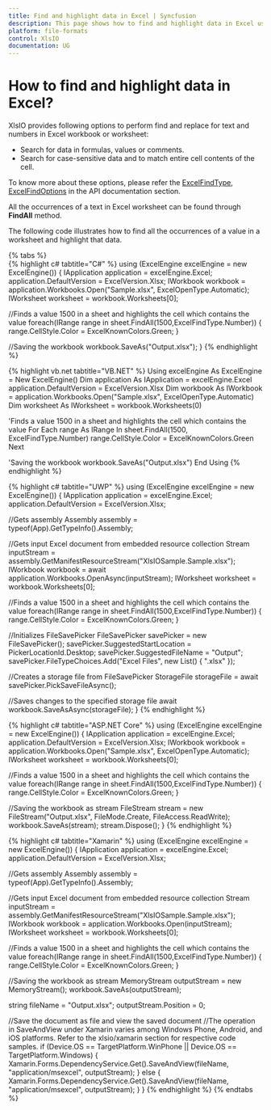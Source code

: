 ```yaml
---
title: Find and highlight data in Excel | Syncfusion
description: This page shows how to find and highlight data in Excel using the Syncfusion .NET Excel library (XlsIO).
platform: file-formats
control: XlsIO
documentation: UG
---
```


# How to find and highlight data in Excel?

XlsIO provides following options to perform find and replace for text and numbers in Excel workbook or worksheet:

* Search for data in formulas, values or comments.
* Search for case-sensitive data and to match entire cell contents of the cell.

To know more about these options, please refer the [ExcelFindType](https://help.syncfusion.com/cr/file-formats/Syncfusion.XlsIO.ExcelFindType.html), [ExcelFindOptions](https://help.syncfusion.com/cr/file-formats/Syncfusion.XlsIO.ExcelFindOptions.html) in the API documentation section.

All the occurrences of a text in Excel worksheet can be found through **FindAll** method.

The following code illustrates how to find all the occurrences of a value in a worksheet and highlight that data.

{% tabs %}  
{% highlight c# tabtitle="C#" %}
using (ExcelEngine excelEngine = new ExcelEngine())
{
  IApplication application = excelEngine.Excel;
  application.DefaultVersion = ExcelVersion.Xlsx;
  IWorkbook workbook = application.Workbooks.Open("Sample.xlsx", ExcelOpenType.Automatic);
  IWorksheet worksheet = workbook.Worksheets[0];

  //Finds a value 1500 in a sheet and highlights the cell which contains the value
  foreach(IRange range in sheet.FindAll(1500,ExcelFindType.Number))
  {
    range.CellStyle.Color = ExcelKnownColors.Green;
  }

  //Saving the workbook
  workbook.SaveAs("Output.xlsx");
}
{% endhighlight %}

{% highlight vb.net tabtitle="VB.NET" %}
Using excelEngine As ExcelEngine = New ExcelEngine()
  Dim application As IApplication = excelEngine.Excel
  application.DefaultVersion = ExcelVersion.Xlsx
  Dim workbook As IWorkbook = application.Workbooks.Open("Sample.xlsx", ExcelOpenType.Automatic)
  Dim worksheet As IWorksheet = workbook.Worksheets(0)

  'Finds a value 1500 in a sheet and highlights the cell which contains the value
  For Each range As IRange In sheet.FindAll(1500, ExcelFindType.Number)
    range.CellStyle.Color = ExcelKnownColors.Green
  Next

  'Saving the workbook
  workbook.SaveAs("Output.xlsx")
End Using
{% endhighlight %}

{% highlight c# tabtitle="UWP" %}
using (ExcelEngine excelEngine = new ExcelEngine())
{
  IApplication application = excelEngine.Excel;
  application.DefaultVersion = ExcelVersion.Xlsx;

  //Gets assembly
  Assembly assembly = typeof(App).GetTypeInfo().Assembly;

  //Gets input Excel document from embedded resource collection
  Stream inputStream = assembly.GetManifestResourceStream("XlsIOSample.Sample.xlsx");
  IWorkbook workbook = await application.Workbooks.OpenAsync(inputStream);
  IWorksheet worksheet = workbook.Worksheets[0];

  //Finds a value 1500 in a sheet and highlights the cell which contains the value
  foreach(IRange range in sheet.FindAll(1500,ExcelFindType.Number))
  {
    range.CellStyle.Color = ExcelKnownColors.Green;
  }

  //Initializes FileSavePicker
  FileSavePicker savePicker = new FileSavePicker();
  savePicker.SuggestedStartLocation = PickerLocationId.Desktop;
  savePicker.SuggestedFileName = "Output";
  savePicker.FileTypeChoices.Add("Excel Files", new List<string>() { ".xlsx" });

  //Creates a storage file from FileSavePicker
  StorageFile storageFile = await savePicker.PickSaveFileAsync();

  //Saves changes to the specified storage file
  await workbook.SaveAsAsync(storageFile);
}
{% endhighlight %}

{% highlight c# tabtitle="ASP.NET Core" %}
using (ExcelEngine excelEngine = new ExcelEngine())
{
  IApplication application = excelEngine.Excel;
  application.DefaultVersion = ExcelVersion.Xlsx;
  IWorkbook workbook = application.Workbooks.Open("Sample.xlsx", ExcelOpenType.Automatic);
  IWorksheet worksheet = workbook.Worksheets[0];

  //Finds a value 1500 in a sheet and highlights the cell which contains the value
  foreach(IRange range in sheet.FindAll(1500,ExcelFindType.Number))
  {
    range.CellStyle.Color = ExcelKnownColors.Green;
  }

  //Saving the workbook as stream
  FileStream stream = new FileStream("Output.xlsx", FileMode.Create, FileAccess.ReadWrite);
  workbook.SaveAs(stream);
  stream.Dispose();
}
{% endhighlight %}

{% highlight c# tabtitle="Xamarin" %}
using (ExcelEngine excelEngine = new ExcelEngine())
{
  IApplication application = excelEngine.Excel;
  application.DefaultVersion = ExcelVersion.Xlsx;

  //Gets assembly
  Assembly assembly = typeof(App).GetTypeInfo().Assembly;

  //Gets input Excel document from embedded resource collection
  Stream inputStream = assembly.GetManifestResourceStream("XlsIOSample.Sample.xlsx");
  IWorkbook workbook = application.Workbooks.Open(inputStream);
  IWorksheet worksheet = workbook.Worksheets[0];

  //Finds a value 1500 in a sheet and highlights the cell which contains the value
  foreach(IRange range in sheet.FindAll(1500,ExcelFindType.Number))
  {
    range.CellStyle.Color = ExcelKnownColors.Green;
  }

  //Saving the workbook as stream
  MemoryStream outputStream = new MemoryStream();
  workbook.SaveAs(outputStream);

  string fileName = "Output.xlsx";
  outputStream.Position = 0;

  //Save the document as file and view the saved document
  //The operation in SaveAndView under Xamarin varies among Windows Phone, Android, and iOS platforms. Refer to the xlsio/xamarin section for respective code samples.
  if (Device.OS == TargetPlatform.WinPhone || Device.OS == TargetPlatform.Windows)
  {
	Xamarin.Forms.DependencyService.Get<ISaveWindowsPhone>().SaveAndView(fileName, "application/msexcel", outputStream);
  }
  else
  {
	Xamarin.Forms.DependencyService.Get<ISave>().SaveAndView(fileName, "application/msexcel", outputStream);
  }
}
{% endhighlight %}
{% endtabs %} 
